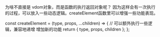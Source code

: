为啥不直接是 vdom对象，而是函数的执行返回对象呢？
因为这样会有一次执行的过程，可以放入一些动态逻辑。createElement函数里可以增强一些功能表现。

const createElement = (type, props, ...children) => {
  // 可以额外执行一些逻辑，兼容地递增 增加新的功能
  return {
    type,
    props,
    children
  };
};